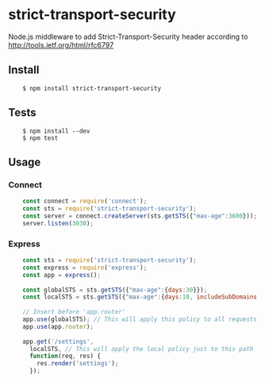 # strict-transport-security

Node.js middleware to add Strict-Transport-Security header according to http://tools.ietf.org/html/rfc6797

## Install
```
    $ npm install strict-transport-security
```
## Tests
```
    $ npm install --dev
    $ npm test
```
## Usage

### Connect
```js
    const connect = require('connect');
    const sts = require('strict-transport-security');
    const server = connect.createServer(sts.getSTS({"max-age":3600}));
    server.listen(3030);
```    
### Express
```js
    const sts = require('strict-transport-security');
    const express = require('express');
    const app = express();
    
    const globalSTS = sts.getSTS({"max-age":{days:30}});
    const localSTS = sts.getSTS({"max-age":{days:10, includeSubDomains:true}});
    
    // Insert before 'app.router'
    app.use(globalSTS); // This will apply this policy to all requests
    app.use(app.router);
    
    app.get('/settings',
      localSTS, // This will apply the local policy just to this path
      function(req, res) {
        res.render('settings');
      });
```
